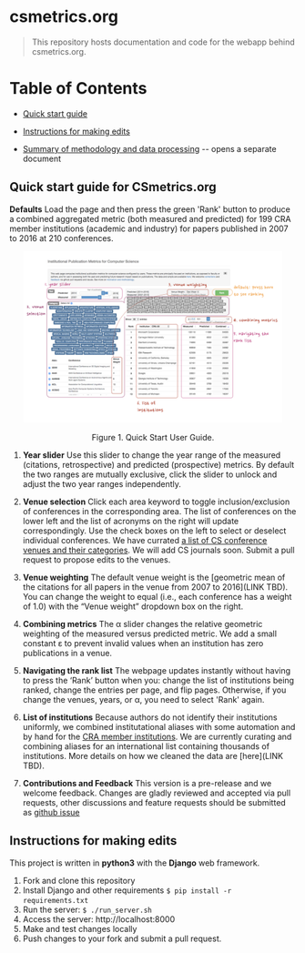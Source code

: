 # csmetrics.org

> This repository hosts documentation and code for the webapp behind csmetrics.org. 

# Table of Contents

* [Quick start guide](#quickstart)

* [Instructions for making edits](#pushreq)

* [Summary of methodology and data processing](docs/Overview.md) -- opens a separate document

## <a name="quickstart"></a>Quick start guide for CSmetrics.org

**Defaults** Load the page and then press the green 'Rank' button to produce a combined aggregated metric (both measured and predicted) for 199 CRA member institutions (academic and industry) for papers published in 2007 to 2016 at 210 conferences. 

<p align="center">
<img width="90%" src="docs/extra/user_guide.001.png" />
</p>
<p align="center">
Figure 1. Quick Start User Guide.
</p>

1. **Year slider** Use this slider to change the year range of the measured (citations, retrospective) and predicted (prospective) metrics. By default the two ranges are mutually exclusive, click the slider to unlock and adjust the two year ranges independently.

2. **Venue selection** Click each area keyword to toggle inclusion/exclusion of conferences in the corresponding area. The list of conferences on the lower left and the list of acronyms on the right will update correspondingly. Use the check boxes on the left to select or deselect individual conferences.  We have currated [a list of CS conference venues and their categories](https://github.com/csmetrics/csmetrics.org/blob/master/app/data/venue_category.csv).  We will add CS journals soon. Submit a pull request to propose edits to the venues. 

3. **Venue weighting** The default venue weight is the [geometric mean of the citations for all papers in the venue from 2007 to 2016](LINK TBD). You can change the weight to equal (i.e., each conference has a weight of 1.0) with the “Venue weight” dropdown box on the right. 

4. **Combining metrics** The α slider changes the relative geometric weighting of the measured versus predicted metric. We add a small constant ε to prevent invalid values when an institution has zero publications in a venue. 

5. **Navigating the rank list** The webpage updates instantly without having to press the ‘Rank’ button when you: change the list of institutions being ranked, change the entries per page, and flip pages. Otherwise, if you change the venues, years, or  α, you need to select 'Rank' again. 

6. **List of institutions**  Because authors do not identify their institutions uniformly, we combined institutational aliases with some automation and by hand for the [CRA member institutions](https://github.com/csmetrics/csmetrics.org/blob/master/app/data/member_list.csv). We are currently curating and combining aliases for an international list containing thousands of institutions.  More details on how we cleaned the data are [here](LINK TBD).

7. **Contributions and Feedback** This version is a pre-release and we welcome feedback. Changes are gladly reviewed and accepted via pull requests, other discussions and feature requests should be submitted as [github issue](https://github.com/csmetrics/csmetrics.org/issues)


## <a name="pushreq"></a>Instructions for making edits

This project is written in **python3** with the **Django** web framework. 

1. Fork and clone this repository
2. Install Django and other requirements `$ pip install -r requirements.txt`
3. Run the server: `$ ./run_server.sh`
4. Access the server: http://localhost:8000
5. Make and test changes locally
6. Push changes to your fork and submit a pull request. 
